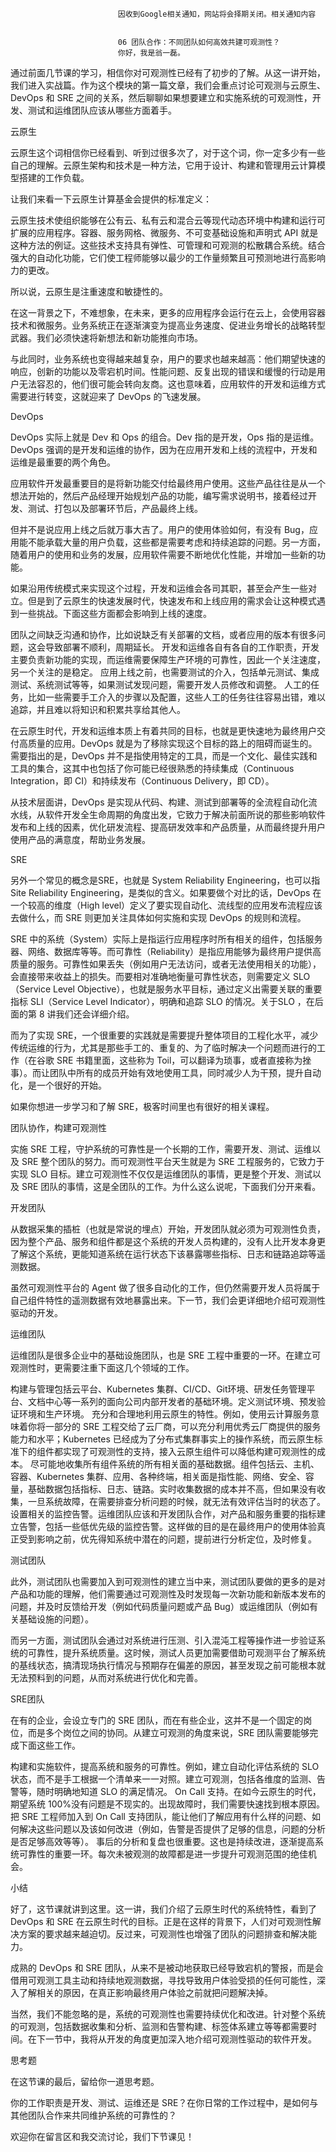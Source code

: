 
                            
                            因收到Google相关通知，网站将会择期关闭。相关通知内容
                            
                            
                            06 团队合作：不同团队如何高效共建可观测性？
                            你好，我是翁一磊。

通过前面几节课的学习，相信你对可观测性已经有了初步的了解。从这一讲开始，我们进入实战篇。作为这个模块的第一篇文章，我们会重点讨论可观测与云原生、DevOps 和 SRE 之间的关系，然后聊聊如果想要建立和实施系统的可观测性，开发、测试和运维团队应该从哪些方面着手。

云原生

云原生这个词相信你已经看到、听到过很多次了，对于这个词，你一定多少有一些自己的理解。云原生架构和技术是一种方法，它用于设计、构建和管理用云计算模型搭建的工作负载。

让我们来看一下云原生计算基金会提供的标准定义：


云原生技术使组织能够在公有云、私有云和混合云等现代动态环境中构建和运行可扩展的应用程序。容器、服务网格、微服务、不可变基础设施和声明式 API 就是这种方法的例证。这些技术支持具有弹性、可管理和可观测的松散耦合系统。结合强大的自动化功能，它们使工程师能够以最少的工作量频繁且可预测地进行高影响力的更改。


所以说，云原生是注重速度和敏捷性的。

在这一背景之下，不难想象，在未来，更多的应用程序会运行在云上，会使用容器技术和微服务。业务系统正在逐渐演变为提高业务速度、促进业务增长的战略转型武器。我们必须快速将新想法和新功能推向市场。

与此同时，业务系统也变得越来越复杂，用户的要求也越来越高：他们期望快速的响应，创新的功能以及零宕机时间。性能问题、反复出现的错误和缓慢的行动是用户无法容忍的，他们很可能会转向友商。这也意味着，应用软件的开发和运维方式需要进行转变，这就迎来了 DevOps 的飞速发展。

DevOps

DevOps 实际上就是 Dev 和 Ops 的组合。Dev 指的是开发，Ops 指的是运维。DevOps 强调的是开发和运维的协作，因为在应用开发和上线的流程中，开发和运维是最重要的两个角色。

应用软件开发最重要目的是将新功能交付给最终用户使用。这些产品往往是从一个想法开始的，然后产品经理开始规划产品的功能，编写需求说明书，接着经过开发、测试、打包以及部署环节后，产品最终上线。

但并不是说应用上线之后就万事大吉了。用户的使用体验如何，有没有 Bug，应用能不能承载大量的用户负载，这些都是需要考虑和持续追踪的问题。另一方面，随着用户的使用和业务的发展，应用软件需要不断地优化性能，并增加一些新的功能。

如果沿用传统模式来实现这个过程，开发和运维会各司其职，甚至会产生一些对立。但是到了云原生的快速发展时代，快速发布和上线应用的需求会让这种模式遇到一些挑战。下面这些方面都会影响到上线的速度。


团队之间缺乏沟通和协作，比如说缺乏有关部署的文档，或者应用的版本有很多问题，这会导致部署不顺利，周期延长。
开发和运维各自有各自的工作职责，开发主要负责新功能的实现，而运维需要保障生产环境的可靠性，因此一个关注速度，另一个关注的是稳定。
应用上线之前，也需要测试的介入，包括单元测试、集成测试、系统测试等等，如果测试发现问题，需要开发人员修改和调整。
人工的任务，比如一些需要手工介入的步骤以及配置，这些人工的任务往往容易出错，难以追踪，并且难以将知识和积累共享给其他人。


在云原生时代，开发和运维本质上有着共同的目标，也就是更快速地为最终用户交付高质量的应用。DevOps 就是为了移除实现这个目标的路上的阻碍而诞生的。需要指出的是，DevOps 并不是指使用特定的工具，而是一个文化、最佳实践和工具的集合，这其中也包括了你可能已经很熟悉的持续集成（Continuous Integration，即 CI）和持续发布（Continuous Delivery，即 CD）。

从技术层面讲，DevOps 是实现从代码、构建、测试到部署等的全流程自动化流水线，从软件开发全生命周期的角度出发，它致力于解决前面所说的那些影响软件发布和上线的因素，优化研发流程、提高研发效率和产品质量，从而最终提升用户使用产品的满意度，帮助业务发展。



SRE

另外一个常见的概念是SRE，也就是 System Reliability Engineering，也可以指 Site Reliability Engineering，是类似的含义。如果要做个对比的话，DevOps 在一个较高的维度（High level）定义了要实现自动化、流线型的应用发布流程应该去做什么，而 SRE 则更加关注具体如何实施和实现 DevOps 的规则和流程。

SRE 中的系统（System）实际上是指运行应用程序时所有相关的组件，包括服务器、网络、数据库等等。而可靠性（Reliability）是指应用能够为最终用户提供高质量的服务。可靠性如果丢失（例如用户无法访问，或者无法使用相关的功能），会直接带来收益上的损失。而要相对准确地衡量可靠性状态，则需要定义 SLO（Service Level Objective），也就是服务水平目标，通过定义出需要关联的重要指标 SLI（Service Level Indicator），明确和追踪 SLO 的情况。关于SLO ，在后面的第 8 讲我们还会详细介绍。

而为了实现 SRE，一个很重要的实践就是需要提升整体项目的工程化水平，减少传统运维的行为，尤其是那些手工的、重复的、为了临时解决一个问题而进行的工作（在谷歌 SRE 书籍里面，这些称为 Toil，可以翻译为琐事，或者直接称为挫事）。而让团队中所有的成员开始有效地使用工具，同时减少人为干预，提升自动化，是一个很好的开始。

如果你想进一步学习和了解 SRE，极客时间里也有很好的相关课程。

团队协作，构建可观测性

实施 SRE 工程，守护系统的可靠性是一个⻓期的工作，需要开发、测试、运维以及 SRE 整个团队的努力。而可观测性平台天生就是为 SRE 工程服务的，它致力于实现 SLO 目标。建立可观测性不仅仅是运维团队的事情，更是整个开发、测试以及 SRE 团队的事情，这是全团队的工作。为什么这么说呢，下面我们分开来看。

开发团队

从数据采集的插桩（也就是常说的埋点）开始，开发团队就必须为可观测性负责，因为整个产品、服务和组件都是这个系统的开发人员构建的，没有人比开发本身更了解这个系统，更能知道系统在运行状态下该暴露哪些指标、日志和链路追踪等遥测数据。

虽然可观测性平台的 Agent 做了很多自动化的工作，但仍然需要开发人员将属于自己组件特性的遥测数据有效地暴露出来。下一节，我们会更详细地介绍可观测性驱动的开发。

运维团队

运维团队是很多企业中的基础设施团队，也是 SRE 工程中重要的一环。在建立可观测性时，更需要注重下面这几个领域的工作。


构建与管理包括云平台、Kubernetes 集群、CI/CD、Git环境、研发任务管理平台、文档中心等一系列的面向公司内部开发者的基础环境。定义测试环境、预发验证环境和生产环境。
充分和合理地利用云原生的特性。例如，使用云计算服务意味着你将一部分的 SRE 工程交给了云厂商，可以充分利用优秀云厂商提供的服务能力和水平；Kubernetes 已经成为了分布式集群事实上的操作系统，而云原生标准下的组件都实现了可观测性的支持，接入云原生组件可以降低构建可观测性的成本。
尽可能地收集所有组件系统的所有相关面的基础数据。组件包括云、主机、容器、Kubernetes 集群、应用、各种终端，相关面是指性能、网络、安全、容量，基础数据包括指标、日志、链路。实时收集数据的成本并不高，但如果没有收集，一旦系统故障，在需要排查分析问题的时候，就无法有效评估当时的状态了。
设置相关的监控告警。运维团队应该和开发团队合作，对产品和服务重要的指标建立告警，包括一些低优先级的监控告警。这样做的目的是在最终用户的使用体验真正受到影响之前，优先得知系统中潜在的问题，提前进行分析定位，及时修复。


测试团队

此外，测试团队也需要加入到可观测性的建立当中来，测试团队要做的更多的是对产品和功能的理解，他们需要通过可观测性及时发现每一次新功能和新版本发布的问题，并及时反馈给开发（例如代码质量问题或产品 Bug）或运维团队（例如有关基础设施的问题）。

而另一方面，测试团队会通过对系统进行压测、引入混沌工程等操作进一步验证系统的可靠性，提升系统质量。这时候，测试人员更加需要借助可观测平台了解系统的基线状态，搞清现场执行情况与预期存在偏差的原因，甚至发现之前可能根本就无法预料到的问题，从而对系统进行优化和完善。

SRE团队

在有的企业，会设立专门的 SRE 团队，而在有些企业，这并不是一个固定的岗位，而是多个岗位之间的协同。从建立可观测的角度来说，SRE 团队需要能够完成下面这些工作。


构建和实施软件，提高系统和服务的可靠性。例如，建立自动化评估系统的 SLO 状态，而不是手工根据一个清单来一一对照。建立可观测，包括各维度的监测、告警等，随时明确地知道 SLO 的满足情况。
On Call 支持。在如今云原生的时代，期望系统 100%没有问题是不现实的。出现故障时，我们需要快速找到根本原因。把 SRE 工程师加入到 On Call 支持团队，能让他们了解应用有什么样的问题、如何解决这些问题以及该如何改进（例如，告警是否提供了足够的信息，问题的分析是否足够高效等等）。
事后的分析和复盘也很重要。这也是持续改进，逐渐提高系统可靠性的重要一环。每次未被观测的故障都是进一步提升可观测范围的绝佳机会。


小结

好了，这节课就讲到这里。这一讲，我们介绍了云原生时代的系统特性，看到了 DevOps 和 SRE 在云原生时代的目标。正是在这样的背景下，人们对可观测性解决方案的要求越来越迫切。反过来，可观测性也增强了团队的问题排查和解决能力。

成熟的 DevOps 和 SRE 团队，从来不是被动地获取已经导致宕机的警报，而是会借用可观测工具主动和持续地观测数据，寻找导致用户体验受损的任何可能性，深入了解相关的原因，在真正影响最终用户体验之前就把问题解决掉。

当然，我们不能忽略的是，系统的可观测性也需要持续优化和改进。针对整个系统的可观测，包括数据收集和分析、监测和告警构建、标签体系建立等等都需要时间。在下一节中，我将从开发的角度更加深入地介绍可观测性驱动的软件开发。

思考题

在这节课的最后，留给你一道思考题。

你的工作职责是开发、测试、运维还是 SRE？在你日常的工作过程中，是如何与其他团队合作来共同维护系统的可靠性的？

欢迎你在留言区和我交流讨论，我们下节课见！

                        
                        
                            